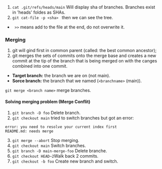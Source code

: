

1. ``` cat .git/refs/heads/main ```  Will display sha of branches. Branches exist in 'heads' foldes as SHAs. 
2. ```git cat-file -p <sha> ``` then we can see the tree.

- ```  >> ``` means add to the file at the end, do not overwrite it.


### Merging

1. git will gind first in common parent (called: the best common ancestor);
2. git merges the sets of commits onto the merge base and creates a new commit at the tip of the branch that is being merged on with the canges combined into one commit.

- <b>Target branch:</b> the branch we are on (not main).
- <b>Sorce branch:</b> the branch that we named (```<branchname>``` (main)).

```git merge <branch name>``` merge branches.


#### Solving merging problem (Merge Conflit)

1. ```git branch -D foo``` Delete branch.
1. ```git checkout main``` tried to switch branches but got an error:
```
error: you need to resolve your current index first
README.md: needs merge
```
3. ```git merge --abort``` Stop merging.
4. ```git checkout main``` Switch branches.
5. ```git branch -D main-merge-foo``` Delete branche.
6. ```git checkout HEAD~2```Walk back 2 commits.
7. ```git checkout -b foo``` Create new branch and switch.